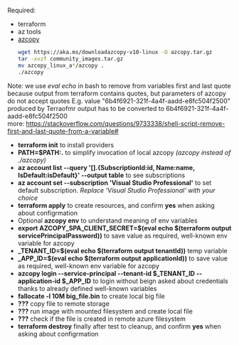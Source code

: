 Required:
- terraform
- az tools
- [azcopy](https://docs.microsoft.com/en-us/azure/storage/common/storage-use-azcopy-v10#download-azcopy)
    ```bash
    wget https://aka.ms/downloadazcopy-v10-linux -O azcopy.tar.gz
    tar -xvzf community_images.tar.gz
    mv azcopy_linux_a*/azcopy .
    ./azcopy
    ```

Note: we use *eval echo* in bash to remove from variables first and last quote because output from terraform contains quotes, but parameters of azcopy do not accept quotes
E.g. value "6b4f6921-321f-4a4f-aadd-e8fc504f2500" produced by Terraofmr output has to be converted to 6b4f6921-321f-4a4f-aadd-e8fc504f2500  
more: https://stackoverflow.com/questions/9733338/shell-script-remove-first-and-last-quote-from-a-variable#

- **terraform init** to install providers
- **PATH=$PATH:.** to simplify invocation of local azcopy *(azcopy instead of ./azcopy)*
- **az account list --query '[].{SubscriptionId:id, Name:name, IsDefault:isDefault}' --output table** to see subscriptions
- **az account set --subscription 'Visual Studio Professional'** to set default subscription. *Replace 'Visual Studio Professional' with your choice*
- **terraform apply** to create resources, and confirm **yes** when asking about configrmation
- Optional **azcopy env** to understand meaning of env variables
- **export AZCOPY_SPA_CLIENT_SECRET=$(eval echo $(terraform output servicePrincipalPassword))** to save value as required, well-known env variable for azcopy
- **_TENANT_ID=$(eval echo $(terraform output tenantId))** temp variable
- **_APP_ID=$(eval echo $(terraform output applicationId))** to save value as required, well-known env variable for azcopy
- **azcopy login --service-principal --tenant-id $_TENANT_ID --application-id $_APP_ID** to login without beign asked about credentials thanks to already defined well-known variables
- **fallocate -l 10M big_file.bin** to create local big file
- **???** copy file to remote storage
- **???** run image with mounted filesystem and create local file
- **???** check if the file is created in remote azure filesystem
- **terraform destroy** finally after test to cleanup, and confirm **yes** when asking about configrmation